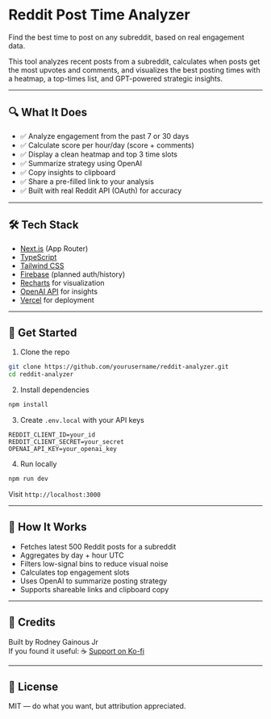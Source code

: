 # Reddit Post Time Analyzer

Find the best time to post on any subreddit, based on real engagement data.

This tool analyzes recent posts from a subreddit, calculates when posts get the most upvotes and comments, and visualizes the best posting times with a heatmap, a top-times list, and GPT-powered strategic insights.

---

## 🔍 What It Does

- ✅ Analyze engagement from the past 7 or 30 days
- ✅ Calculate score per hour/day (score + comments)
- ✅ Display a clean heatmap and top 3 time slots
- ✅ Summarize strategy using OpenAI
- ✅ Copy insights to clipboard
- ✅ Share a pre-filled link to your analysis
- ✅ Built with real Reddit API (OAuth) for accuracy

---

## 🛠 Tech Stack

- [Next.js](https://nextjs.org/) (App Router)
- [TypeScript](https://www.typescriptlang.org/)
- [Tailwind CSS](https://tailwindcss.com/)
- [Firebase](https://firebase.google.com/) (planned auth/history)
- [Recharts](https://recharts.org/) for visualization
- [OpenAI API](https://platform.openai.com/) for insights
- [Vercel](https://vercel.com/) for deployment

---

## 🚀 Get Started

1. Clone the repo

```bash
git clone https://github.com/yourusername/reddit-analyzer.git
cd reddit-analyzer
```

2. Install dependencies

```bash
npm install
```

3. Create `.env.local` with your API keys

```
REDDIT_CLIENT_ID=your_id
REDDIT_CLIENT_SECRET=your_secret
OPENAI_API_KEY=your_openai_key
```

4. Run locally

```bash
npm run dev
```

Visit `http://localhost:3000`

---

## 🧠 How It Works

- Fetches latest 500 Reddit posts for a subreddit
- Aggregates by day + hour UTC
- Filters low-signal bins to reduce visual noise
- Calculates top engagement slots
- Uses OpenAI to summarize posting strategy
- Supports shareable links and clipboard copy

---

## 🙌 Credits

Built by Rodney Gainous Jr  
If you found it useful: ☕ [Support on Ko-fi](https://ko-fi.com/)

---

## 📄 License

MIT — do what you want, but attribution appreciated.
```
